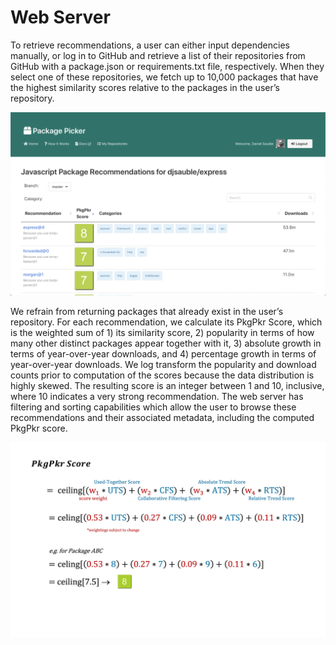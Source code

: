 # Web Server

To retrieve recommendations, a user can either input dependencies manually, or log in to GitHub and retrieve a list of their repositories from GitHub with a package.json or requirements.txt file, respectively. When they select one of these repositories, we fetch up to 10,000 packages that have the highest similarity scores relative to the packages in the user’s repository.

![Recommendations view](./img/recommendations_view.png)

We refrain from returning packages that already exist in the user’s repository. For each recommendation, we calculate its PkgPkr Score, which is the weighted sum of 1) its similarity score, 2) popularity in terms of how many other distinct packages appear together with it, 3) absolute growth in terms of year-over-year downloads, and 4) percentage growth in terms of year-over-year downloads. We log transform the popularity and download counts prior to computation of the scores because the data distribution is highly skewed.  The resulting score is an integer between 1 and 10, inclusive, where 10 indicates a very strong recommendation.  The web server has filtering and sorting capabilities which allow the user to browse these recommendations and their associated metadata, including the computed PkgPkr score.

![Components of PkgPkr Score](./img/components_of_pkgpkr_score.png)